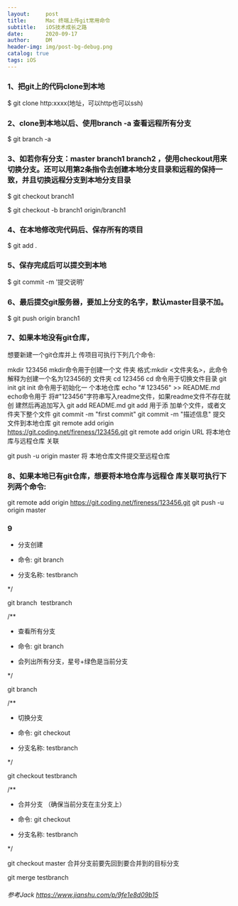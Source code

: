 ```yaml
---
layout:     post
title:      Mac 终端上传git常用命令
subtitle:   iOS技术成长之路
date:       2020-09-17
author:     DM
header-img: img/post-bg-debug.png
catalog: true
tags: iOS   
---
```


### 1、把git上的代码clone到本地

$ git clone http:xxxx(地址，可以http也可以ssh)

### 2、clone到本地以后、使用branch -a 查看远程所有分支

$  git branch -a

### 3、如若你有分支：master branch1 branch2 ，使用checkout用来切换分支。还可以用第2条指令去创建本地分支目录和远程的保持一致，并且切换远程分支到本地分支目录

$ git checkout branch1

$ git checkout -b branch1 origin/branch1 
### 4、在本地修改完代码后、保存所有的项目
$ git add .

### 5、保存完成后可以提交到本地

$ git commit -m '提交说明'
### 6、最后提交git服务器，要加上分支的名字，默认master目录不加。

$ git push origin branch1 
### 7、如果本地没有git仓库，
想要新建一个git仓库并上 传项⽬可执行下列⼏个命令:

mkdir 123456  mkdir命令用于创建一个文 件夹 格式:mkdir <文件夹名>，此命令解释为创建一个名为123456的 文件夹
cd 123456 
cd 命令用于切换文件目录 git init 
git init 命令用于初始化一 个本地仓库
echo "# 123456" >> README.md 
echo命令用于 将#"123456"字符串写入readme文件，如果readme文件不存在就创 建然后再追加写入
git add README.md 
git add 用于添 加单个文件，或者文件夹下整个文件
git commit -m "first commit" 
git commit -m "描述信息" 提交文件到本地仓库
git remote add origin https://git.coding.net/fireness/123456.git 
git remote add origin URL 将本地仓库与远程仓库 关联

git push -u origin master
将 本地仓库文件提交至远程仓库
### 8、如果本地已有git仓库，想要将本地仓库与远程仓 库关联可执行下列两个命令:


git remote add origin https://git.coding.net/fireness/123456.git
git push -u origin master

### 9
* 分支创建

* 命令: git branch

* 分支名称: testbranch

*/

git branch  testbranch

/**

* 查看所有分支

* 命令: git branch

* 会列出所有分支，星号+绿色是当前分支

*/

git branch

/**

* 切换分支

* 命令: git checkout

* 分支名称: testbranch

*/

git checkout testbranch

/**

* 合并分支 （确保当前分支在主分支上）

* 命令: git checkout

* 分支名称: testbranch

*/

git checkout master 合并分支前要先回到要合并到的目标分支

git merge testbranch


###### 参考Jack https://www.jianshu.com/p/9fe1e8d09b15
